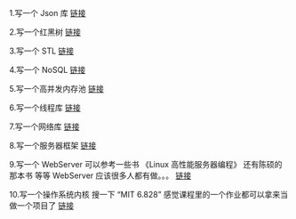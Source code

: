 1.写一个 Json 库
[链接](https://github.com/miloyip/json-tutorial/blob/master/tutorial01/tutorial01.md)

2.写一个红黑树
[链接](https://github.com/william-zk/RB_Tree)

3.写一个 STL
[链接](https://github.com/Alinshans/MyTinySTL)

4.写一个 NoSQL
[链接](https://www.lanqiao.cn/courses/1341)

5.写一个高并发内存池
[链接](https://blog.csdn.net/qq_41562665/article/details/90546750)

6.写一个线程库
[链接](https://github.com/Winnerhust/uthread)

7.写一个网络库
[链接](https://github.com/chenshuaihao/NetServer)

8.写一个服务器框架
[链接](https://www.bilibili.com/video/av53602631?from=search&seid=9029288577396826503)

9.写一个 WebServer
可以参考一些书
《Linux 高性能服务器编程》
还有陈硕的那本书 等等
WebServer 应该很多人都有做。。。
[链接](https://github.com/linyacool/WebServer)

10.写一个操作系统内核
搜一下 “MIT 6.828”
感觉课程里的一个作业都可以拿来当做一个项目了
[链接](https://github.com/woai3c/MIT6.828)
